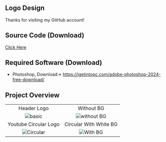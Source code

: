 ## Logo Design
Thanks for visiting my GitHub account!

## Source Code (Download)
[Click Here](https://mega.nz/folder/kCs3gLwD#OreAYeEeXeabncC4hIbz-g)

## Required Software (Download)
- Photoshop, Download-> https://igetintopc.com/adobe-photoshop-2024-free-download/


## Project Overview

|   |   |
|:---:|:---:|
|Header Logo|Without BG|
|![basic](https://github.com/learnwithfair/logo-design/blob/main/Logo/Header%20Logo.png)|![without BG](https://github.com/learnwithfair/logo-design/blob/main/Logo/Header%20logo%20Without%20BG.png)|
|Youtube Circular Logo|Circular With White BG|
|![Circular](https://github.com/learnwithfair/logo-design/blob/main/Logo/Learn%20With%20Fair%20Youtube%20Channel%20Logo%20(2).png)|![With BG](https://github.com/learnwithfair/logo-design/blob/main/Logo/Learn%20With%20Fair%20Youtube%20Channel%20Logo.png)



